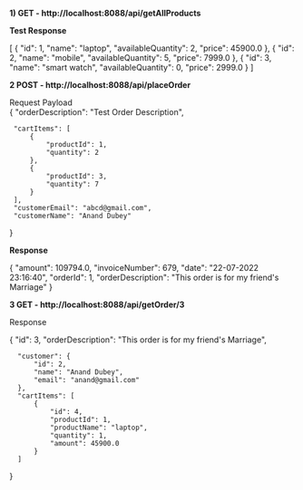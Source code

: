 **1) GET - http://localhost:8088/api/getAllProducts** 

**Test Response** 


[
    {
        "id": 1,
        "name": "laptop",
        "availableQuantity": 2,
        "price": 45900.0
    },
    {
        "id": 2,
        "name": "mobile",
        "availableQuantity": 5,
        "price": 7999.0
    },
    {
        "id": 3,
        "name": "smart watch",
        "availableQuantity": 0,
        "price": 2999.0
    }
]


 **2 POST - http://localhost:8088/api/placeOrder**
 
 Request Payload   
 {
     "orderDescription": "Test Order Description",
     
     "cartItems": [
         {
             "productId": 1,
             "quantity": 2
         },
         {
             "productId": 3,
             "quantity": 7
         }
     ],
     "customerEmail": "abcd@gmail.com",
     "customerName": "Anand Dubey"
 }
 
 **Response** 
 
 
  {
      "amount": 109794.0,
      "invoiceNumber": 679,
      "date": "22-07-2022 23:16:40",
      "orderId": 1,
      "orderDescription": "This order is for my friend's Marriage"
  }
  
  **3 GET - http://localhost:8088/api/getOrder/3**
  
  Response
  
  {
      "id": 3,
      "orderDescription": "This order is for my friend's Marriage",
      
      "customer": {
          "id": 2,
          "name": "Anand Dubey",
          "email": "anand@gmail.com"
      },
      "cartItems": [
          {
              "id": 4,
              "productId": 1,
              "productName": "laptop",
              "quantity": 1,
              "amount": 45900.0
          }
      ]
  }

